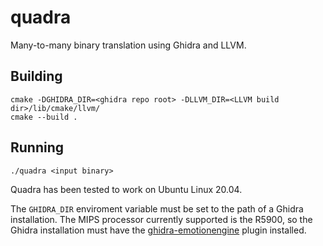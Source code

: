 # quadra

Many-to-many binary translation using Ghidra and LLVM.

## Building

	cmake -DGHIDRA_DIR=<ghidra repo root> -DLLVM_DIR=<LLVM build dir>/lib/cmake/llvm/
	cmake --build .

## Running

	./quadra <input binary>

Quadra has been tested to work on Ubuntu Linux 20.04.

The `GHIDRA_DIR` enviroment variable must be set to the path of a Ghidra installation. The MIPS processor currently supported is the R5900, so the Ghidra installation must have the [ghidra-emotionengine](https://github.com/beardypig/ghidra-emotionengine) plugin installed.
